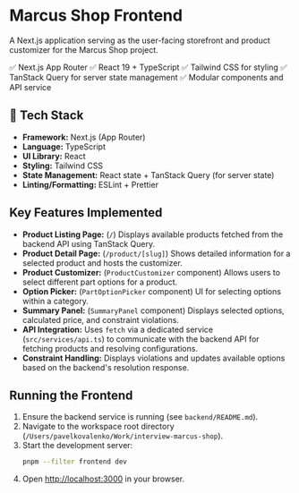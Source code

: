 # Marcus Shop Frontend

A Next.js application serving as the user-facing storefront and product customizer for the Marcus Shop project.

✅ Next.js App Router
✅ React 19 + TypeScript
✅ Tailwind CSS for styling
✅ TanStack Query for server state management
✅ Modular components and API service

## 🧰 Tech Stack

- **Framework:** Next.js (App Router)
- **Language:** TypeScript
- **UI Library:** React
- **Styling:** Tailwind CSS
- **State Management:** React state + TanStack Query (for server state)
- **Linting/Formatting:** ESLint + Prettier

## Key Features Implemented

- **Product Listing Page:** (`/`) Displays available products fetched from the backend API using TanStack Query.
- **Product Detail Page:** (`/product/[slug]`) Shows detailed information for a selected product and hosts the customizer.
- **Product Customizer:** (`ProductCustomizer` component) Allows users to select different part options for a product.
- **Option Picker:** (`PartOptionPicker` component) UI for selecting options within a category.
- **Summary Panel:** (`SummaryPanel` component) Displays selected options, calculated price, and constraint violations.
- **API Integration:** Uses `fetch` via a dedicated service (`src/services/api.ts`) to communicate with the backend API for fetching products and resolving configurations.
- **Constraint Handling:** Displays violations and updates available options based on the backend's resolution response.

## Running the Frontend

1.  Ensure the backend service is running (see `backend/README.md`).
2.  Navigate to the workspace root directory (`/Users/pavelkovalenko/Work/interview-marcus-shop`).
3.  Start the development server:
    ```bash
    pnpm --filter frontend dev
    ```
4.  Open [http://localhost:3000](http://localhost:3000) in your browser.
